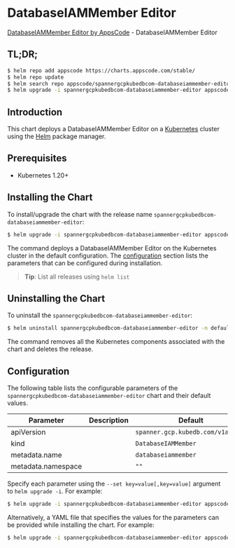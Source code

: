 # DatabaseIAMMember Editor

[DatabaseIAMMember Editor by AppsCode](https://appscode.com) - DatabaseIAMMember Editor

## TL;DR;

```bash
$ helm repo add appscode https://charts.appscode.com/stable/
$ helm repo update
$ helm search repo appscode/spannergcpkubedbcom-databaseiammember-editor --version=v0.27.0
$ helm upgrade -i spannergcpkubedbcom-databaseiammember-editor appscode/spannergcpkubedbcom-databaseiammember-editor -n default --create-namespace --version=v0.27.0
```

## Introduction

This chart deploys a DatabaseIAMMember Editor on a [Kubernetes](http://kubernetes.io) cluster using the [Helm](https://helm.sh) package manager.

## Prerequisites

- Kubernetes 1.20+

## Installing the Chart

To install/upgrade the chart with the release name `spannergcpkubedbcom-databaseiammember-editor`:

```bash
$ helm upgrade -i spannergcpkubedbcom-databaseiammember-editor appscode/spannergcpkubedbcom-databaseiammember-editor -n default --create-namespace --version=v0.27.0
```

The command deploys a DatabaseIAMMember Editor on the Kubernetes cluster in the default configuration. The [configuration](#configuration) section lists the parameters that can be configured during installation.

> **Tip**: List all releases using `helm list`

## Uninstalling the Chart

To uninstall the `spannergcpkubedbcom-databaseiammember-editor`:

```bash
$ helm uninstall spannergcpkubedbcom-databaseiammember-editor -n default
```

The command removes all the Kubernetes components associated with the chart and deletes the release.

## Configuration

The following table lists the configurable parameters of the `spannergcpkubedbcom-databaseiammember-editor` chart and their default values.

|     Parameter      | Description |                   Default                    |
|--------------------|-------------|----------------------------------------------|
| apiVersion         |             | <code>spanner.gcp.kubedb.com/v1alpha1</code> |
| kind               |             | <code>DatabaseIAMMember</code>               |
| metadata.name      |             | <code>databaseiammember</code>               |
| metadata.namespace |             | <code>""</code>                              |


Specify each parameter using the `--set key=value[,key=value]` argument to `helm upgrade -i`. For example:

```bash
$ helm upgrade -i spannergcpkubedbcom-databaseiammember-editor appscode/spannergcpkubedbcom-databaseiammember-editor -n default --create-namespace --version=v0.27.0 --set apiVersion=spanner.gcp.kubedb.com/v1alpha1
```

Alternatively, a YAML file that specifies the values for the parameters can be provided while
installing the chart. For example:

```bash
$ helm upgrade -i spannergcpkubedbcom-databaseiammember-editor appscode/spannergcpkubedbcom-databaseiammember-editor -n default --create-namespace --version=v0.27.0 --values values.yaml
```

